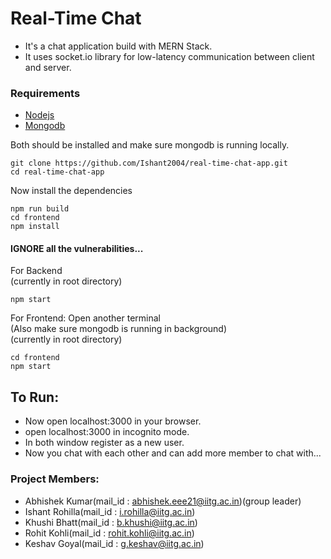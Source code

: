 # Real-Time Chat
- It's a chat application build with MERN Stack.
- It uses socket.io library for low-latency communication between client and server.
  
### Requirements
- [Nodejs](https://nodejs.org/en/download)
- [Mongodb](https://www.mongodb.com/docs/manual/administration/install-community/)

Both should be installed and make sure mongodb is running locally.

```shell
git clone https://github.com/Ishant2004/real-time-chat-app.git
cd real-time-chat-app
```

Now install the dependencies
```shell
npm run build
cd frontend
npm install
```
#### IGNORE all the vulnerabilities...

For Backend<br>
(currently in root directory)
```shell
npm start
```
For Frontend: Open another terminal<br>
(Also make sure mongodb is running in background)<br>
(currently in root directory)
```shell
cd frontend
npm start
```

## To Run:
- Now open localhost:3000 in your browser.
- open localhost:3000 in incognito mode.
- In both window register as a new user.
- Now you chat with each other and can add more member to chat with...

### Project Members:
- Abhishek Kumar(mail_id : abhishek.eee21@iitg.ac.in)(group leader)
- Ishant Rohilla(mail_id : i.rohilla@iitg.ac.in)
- Khushi Bhatt(mail_id : b.khushi@iitg.ac.in)
- Rohit Kohli(mail_id : rohit.kohli@iitg.ac.in)
- Keshav Goyal(mail_id : g.keshav@iitg.ac.in)
